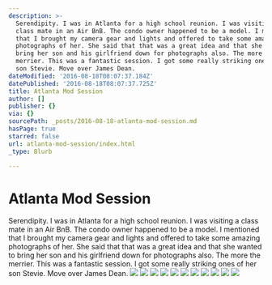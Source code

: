 ```yaml
---
description: >-
  Serendipity. I was in Atlanta for a high school reunion. I was visiting a
  class mate in an Air BnB. The condo owner happened to be a model. I mentioned
  that I brought my camera gear and lights and offered to take some amazing
  photographs of her. She said that that was a great idea and that she wanted to
  bring her son and his girlfriend down for photographs also. The more the
  merrier. This was a fantastic session. I got some really striking ones of her
  son Stevie. Move over James Dean. 
dateModified: '2016-08-18T08:07:37.184Z'
datePublished: '2016-08-18T08:07:37.725Z'
title: Atlanta Mod Session
author: []
publisher: {}
via: {}
sourcePath: _posts/2016-08-18-atlanta-mod-session.md
hasPage: true
starred: false
url: atlanta-mod-session/index.html
_type: Blurb

---
```

# Atlanta Mod Session

Serendipity. I was in Atlanta for a high school reunion. I was visiting a class mate in an Air BnB. The condo owner happened to be a model. I mentioned that I brought my camera gear and lights and offered to take some amazing photographs of her. She said that that was a great idea and that she wanted to bring her son and his girlfriend down for photographs also. The more the merrier. This was a fantastic session. I got some really striking ones of her son Stevie. Move over James Dean. ![](https://the-grid-user-content.s3-us-west-2.amazonaws.com/0af8b364-0a7e-4f4a-9932-0020aafc4309.jpg)
![](https://the-grid-user-content.s3-us-west-2.amazonaws.com/f32ab9e0-4cb2-46f5-875f-2cdc773c0beb.jpg)
![](https://the-grid-user-content.s3-us-west-2.amazonaws.com/bdc34e3a-86cc-4017-ba6c-24d2798459fc.jpg)
![](https://the-grid-user-content.s3-us-west-2.amazonaws.com/00f16238-6b86-46a6-bef9-f1606dbce8c1.jpg)
![](https://the-grid-user-content.s3-us-west-2.amazonaws.com/c4c37869-79f4-40f6-abd6-2212712a79f5.jpg)
![](https://the-grid-user-content.s3-us-west-2.amazonaws.com/a668820b-1b9d-444c-95bc-7bcec079108e.jpg)
![](https://the-grid-user-content.s3-us-west-2.amazonaws.com/11eacd07-9bc1-4040-8e2f-6725bd10850f.jpg)
![](https://the-grid-user-content.s3-us-west-2.amazonaws.com/77633fb6-8d94-4dd7-ae9b-2bd91f194489.jpg)
![](https://the-grid-user-content.s3-us-west-2.amazonaws.com/062e7727-7d01-438a-b6b6-7e7c31252b1c.jpg)
![](https://the-grid-user-content.s3-us-west-2.amazonaws.com/c80d4a30-30b2-43cd-aeb6-05b46c93b6b7.jpg)
![](https://the-grid-user-content.s3-us-west-2.amazonaws.com/e31003a2-8f78-47ba-ab2a-c89ad5436193.jpg)